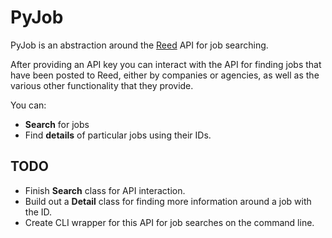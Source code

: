 # PyJob

PyJob is an abstraction around the [Reed](https://reed.co.uk) API for job searching.

After providing an API key you can interact with the API for finding jobs that have been posted to Reed, either by companies or agencies, as well as the various other functionality that they provide.

You can:
* **Search** for jobs
* Find **details** of particular jobs using their IDs.


## TODO

* Finish **Search** class for API interaction.
* Build out a **Detail** class for finding more information around a job with the ID.
* Create CLI wrapper for this API for job searches on the command line.